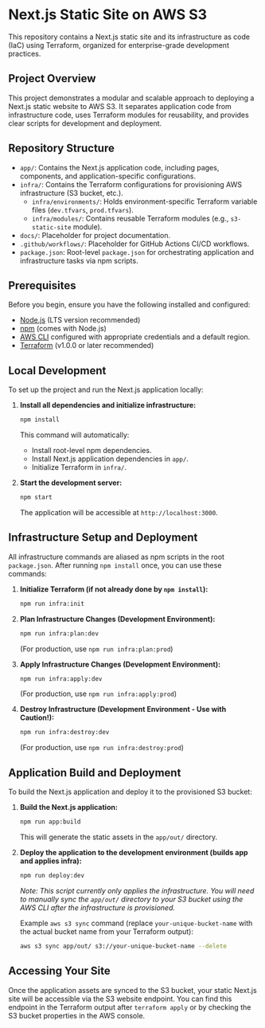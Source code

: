 # Next.js Static Site on AWS S3

This repository contains a Next.js static site and its infrastructure as code (IaC) using Terraform, organized for enterprise-grade development practices.

## Project Overview

This project demonstrates a modular and scalable approach to deploying a Next.js static website to AWS S3. It separates application code from infrastructure code, uses Terraform modules for reusability, and provides clear scripts for development and deployment.

## Repository Structure

- `app/`: Contains the Next.js application code, including pages, components, and application-specific configurations.
- `infra/`: Contains the Terraform configurations for provisioning AWS infrastructure (S3 bucket, etc.).
  - `infra/environments/`: Holds environment-specific Terraform variable files (`dev.tfvars`, `prod.tfvars`).
  - `infra/modules/`: Contains reusable Terraform modules (e.g., `s3-static-site` module).
- `docs/`: Placeholder for project documentation.
- `.github/workflows/`: Placeholder for GitHub Actions CI/CD workflows.
- `package.json`: Root-level `package.json` for orchestrating application and infrastructure tasks via npm scripts.

## Prerequisites

Before you begin, ensure you have the following installed and configured:

-   [Node.js](https://nodejs.org/en/) (LTS version recommended)
-   [npm](https://www.npmjs.com/get-npm) (comes with Node.js)
-   [AWS CLI](https://aws.amazon.com/cli/) configured with appropriate credentials and a default region.
-   [Terraform](https://www.terraform.io/downloads.html) (v1.0.0 or later recommended)

## Local Development

To set up the project and run the Next.js application locally:

1.  **Install all dependencies and initialize infrastructure:**
    ```bash
    npm install
    ```
    This command will automatically:
    *   Install root-level npm dependencies.
    *   Install Next.js application dependencies in `app/`.
    *   Initialize Terraform in `infra/`.

2.  **Start the development server:**
    ```bash
    npm start
    ```
    The application will be accessible at `http://localhost:3000`.

## Infrastructure Setup and Deployment

All infrastructure commands are aliased as npm scripts in the root `package.json`. After running `npm install` once, you can use these commands:

1.  **Initialize Terraform (if not already done by `npm install`):**
    ```bash
    npm run infra:init
    ```

2.  **Plan Infrastructure Changes (Development Environment):**
    ```bash
    npm run infra:plan:dev
    ```
    (For production, use `npm run infra:plan:prod`)

3.  **Apply Infrastructure Changes (Development Environment):**
    ```bash
    npm run infra:apply:dev
    ```
    (For production, use `npm run infra:apply:prod`)

4.  **Destroy Infrastructure (Development Environment - Use with Caution!):**
    ```bash
    npm run infra:destroy:dev
    ```
    (For production, use `npm run infra:destroy:prod`)

## Application Build and Deployment

To build the Next.js application and deploy it to the provisioned S3 bucket:

1.  **Build the Next.js application:**
    ```bash
    npm run app:build
    ```
    This will generate the static assets in the `app/out/` directory.

2.  **Deploy the application to the development environment (builds app and applies infra):**
    ```bash
    npm run deploy:dev
    ```
    *Note: This script currently only applies the infrastructure. You will need to manually sync the `app/out/` directory to your S3 bucket using the AWS CLI after the infrastructure is provisioned.*

    Example `aws s3 sync` command (replace `your-unique-bucket-name` with the actual bucket name from your Terraform output):
    ```bash
    aws s3 sync app/out/ s3://your-unique-bucket-name --delete
    ```

## Accessing Your Site

Once the application assets are synced to the S3 bucket, your static Next.js site will be accessible via the S3 website endpoint. You can find this endpoint in the Terraform output after `terraform apply` or by checking the S3 bucket properties in the AWS console.